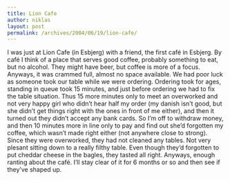 ```yaml
---
title: Lion Cafe
author: niklas
layout: post
permalink: /archives/2004/06/19/lion-cafe/
---
```

I was just at Lion Cafe (in Esbjerg) with a friend, the first café in Esbjerg. By café I think of a place that serves good coffee, probably something to eat, but no alcohol. They might have beer, but coffee is more of a focus. Anyways, it was crammed full, almost no space available. We had poor luck as someone took our table while we were ordering. Ordering took for ages, standing in queue took 15 minutes, and just before ordering we had to fix the table situation. Thus 15 more minutes only to meet an overworked and not very happy girl who didn&#8217;t hear half my order (my danish isn&#8217;t good, but she didn&#8217;t get things right with the ones in front of me either), and then it turned out they didn&#8217;t accept any bank cards. So I&#8217;m off to withdraw money, and then 10 minutes more in line only to pay and find out she&#8217;d forgotten my coffee, which wasn&#8217;t made right either (not anywhere close to strong). Since they were overworked, they had not cleaned any tables. Not very plesant sitting down to a really filthy table. Even though they&#8217;d forgotten to put cheddar cheese in the bagles, they tasted all right. Anyways, enough ranting about the café. I&#8217;ll stay clear of it for 6 months or so and then see if they&#8217;ve shaped up.